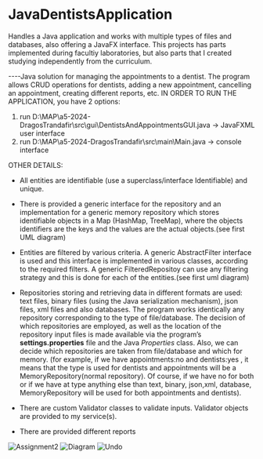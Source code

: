 # JavaDentistsApplication
Handles a Java application and works with multiple types of files and databases, also offering a JavaFX interface.
This projects has parts implemented during facultiy laboratories, but also parts that I created studying independently from the curriculum.

----Java solution for managing the appointments to a dentist. The program allows CRUD operations for dentists, adding a new appointment, cancelling an appointment, creating different reports, etc.
IN ORDER TO RUN THE APPLICATION, you have 2 options:
1. run D:\MAP\a5-2024-DragosTrandafir\src\gui\DentistsAndAppointmentsGUI.java -> JavaFXML user interface
2. run D:\MAP\a5-2024-DragosTrandafir\src\main\Main.java                      -> console interface 


OTHER DETAILS:
-	All entities are identifiable (use a superclass/interface Identifiable) and unique.
-	There is provided a generic interface for the repository and an implementation for a generic memory repository which stores identifiable objects in a Map (HashMap, TreeMap), where the objects identifiers are the keys and the values are the actual objects.(see first UML diagram)
-	Entities are filtered by various criteria. A generic AbstractFilter interface is used and this interface is implemented in various classes, according to the required filters. A generic FilteredRepositoy can use any filtering strategy and this is done for each of the entities.(see first uml diagram)



-	Repositories storing and retrieving data in different formats are used: text files, binary files (using the Java serialization mechanism), json files, xml files and also databases. The program works identically any repository corresponding to the type of file/database. The decision of which repositories are employed, as well as the location of the repository input files is made available via the program’s **settings.properties** file and the Java *Properties* class. Also, we can decide which repositories are taken from file/database and which for memory. (for example, if we have appointments:no and dentists:yes , it means that the type is used for dentists and appointments will be a MemoryRepository(normal repository). Of course, if we have no for both or if we have at type anything else than text, binary, json,xml, database, MemoryRepository will be used for both appointments and dentists).
- There are custom Validator classes to validate inputs. Validator objects are provided to my service(s).
- There are provided different reports

  
![Assignment2](https://github.com/user-attachments/assets/e29d642a-69a7-4c95-9605-95c6414f4ec3)
![Diagram](https://github.com/user-attachments/assets/6567ef50-1441-4ea1-a408-c41452d5222c)
![Undo](https://github.com/user-attachments/assets/30d37702-336e-4202-b164-29b12085838a)







